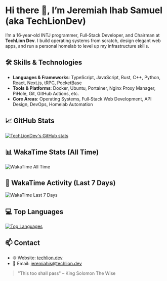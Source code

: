 # Hi there 👋, I’m Jeremiah Ihab Samuel (aka TechLionDev)

I’m a 16‑year‑old INTJ programmer, Full‑Stack Developer, and Chairman at **TechLion Dev**. I build operating systems from scratch, design elegant web apps, and run a personal homelab to level up my infrastructure skills.

## 🛠️ Skills & Technologies

- **Languages & Frameworks**: TypeScript, JavaScript, Rust, C++, Python, React, Next.js, tRPC, PocketBase  
- **Tools & Platforms**: Docker, Ubuntu, Portainer, Nginx Proxy Manager, PiHole, Git, GitHub Actions, etc.
- **Core Areas**: Operating Systems, Full‑Stack Web Development, API Design, DevOps, Homelab Automation

## 📈 GitHub Stats
[![TechLionDev's GitHub stats](https://github-readme-stats-lilac-five-10.vercel.app/api?username=TechLionDev&show_icons=true&theme=radical)](https://github.com/TechLionDev)

## 📊 WakaTime Stats (All Time)

![WakaTime All Time](https://github-readme-stats-lilac-five-10.vercel.app/api/wakatime?username=TechLionDev&api_domain=waka.techlion.dev&bg_color=1A202C&title_color=2F855A&icon_color=2F855A&text_color=ffffff&custom_title=WakaTime+Stats+(All+Time))

## 📆 WakaTime Activity (Last 7 Days)

![WakaTime Last 7 Days](https://github-readme-stats-lilac-five-10.vercel.app/api/wakatime?username=TechLionDev&api_domain=waka.techlion.dev&range=last_7_days&bg_color=1A202C&title_color=2F855A&icon_color=2F855A&text_color=ffffff&custom_title=WakaTime+Activity+(Last+7+Days))

## 💻 Top Languages

[![Top Languages](https://github-readme-stats-lilac-five-10.vercel.app/api/top-langs/?username=TechLionDev&layout=compact&bg_color=1A202C&title_color=2F855A&icon_color=2F855A&text_color=ffffff&custom_title=Top+Languages&langs_count=5)](https://github.com/TechLionDev)

## 📫 Contact

- 🌐 Website: [techlion.dev](https://www.techlion.dev)  
- 📧 Email: jeremiahis@techlion.dev

> "This too shall pass" – King Solomon The Wise
